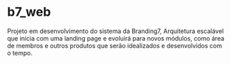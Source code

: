 # b7_web
Projeto em desenvolvimento do sistema da Branding7, Arquitetura escalável que inicia com uma landing page e evoluirá para novos módulos, como área de membros e outros produtos que serão idealizados e desenvolvidos com o tempo.
